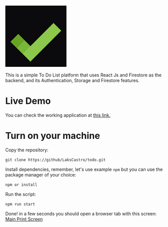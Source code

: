 ![To Do List Logo](./src/assets/logo192.png)

This is a simple To Do List platform that uses React Js and Firestore as the backend, and its Authentication, Storage and Firestore features.

# Live Demo
You can check the working application at [this link.](https://laks-todo.netlify.com)

# Turn on your machine
Copy the repository:

    git clone https://github/LaksCastro/todo.git
    
Install dependencies, remember, let's use example `npm` but you can use the package manager of your choice:

    npm or install
    
Run the script:

    npm run start
    
Done! in a few seconds you should open a browser tab with this screen:
[Main Print Screen](https://firebasestorage.googleapis.com/v0/b/todo-dd76b.appspot.com/o/Captura%20de%20Tela%20(6).png?alt=media&token=5fd2268d-f46c-44cc-806e-d2061ebdc02e)
